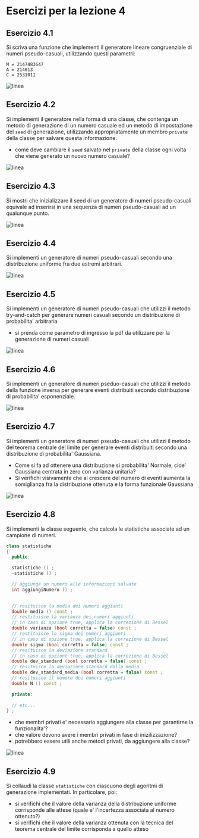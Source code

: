 # Esercizi per la lezione 4

## Esercizio 4.1 

Si scriva una funzione che implementi il generatore lineare congruenziale di numeri pseudo-casuali,
utilizzando questi parametri:
``` 
M = 2147483647
A = 214013
C = 2531011
```

![linea](../immagini/linea.png)

## Esercizio 4.2 

Si implementi il generatore nella forma di una classe,
che contenga un metodo di generazione di un numero casuale
ed un metodo di impostazione del ```seed``` di generazione,
utilizzando appropriatamente un membro ```private``` della classe
per salvare questa informazione.
  * come deve cambiare il ```seed``` salvato nel ```private``` della classe
    ogni volta che viene generato un nuovo numero casuale?

![linea](../immagini/linea.png)

## Esercizio 4.3

Si mostri che inizializzare il seed di un generatore di numeri pseudo-casuali 
equivale ad inserirsi in una sequenza di numeri pseudo-casuali
ad un qualunque punto.

    
![linea](../immagini/linea.png)

## Esercizio 4.4

Si implementi un generatore di numeri pseudo-casuali secondo una distribuzione uniforme
fra due estremi arbitrari.

![linea](../immagini/linea.png)

## Esercizio 4.5

Si implementi un generatore di numeri pseudo-casuali che utilizzi il metodo
try-and-catch per generare numeri casuali secondo un distribuzione di probabilita' arbitraria
  * si prenda come parametro di ingresso la pdf da utilizzare per la generazione di numeri casuali

![linea](../immagini/linea.png)

## Esercizio 4.6

Si implementi un generatore di numeri pseduo-casuali che utilizzi il metodo della funzione inversa
per generare eventi distribuiti secondo distribuzione di probabilita' esponenziale.

![linea](../immagini/linea.png)

## Esercizio 4.7

Si implementi un generatore di numeri pseudo-casuali che utilizzi il metodo del teorema centrale del limite
per generare eventi distribuiti secondo una distribuzione di probabilita' Gaussiana.
  * Come si fa ad ottenere una distribuzione si probabilita' Normale, 
    cioe' Gaussiana centrata in zero con varianza unitaria?
  * Si verifichi visivamente che al crescere del numero di eventi
    aumenta la somiglianza fra la distribuzione ottenuta e la forma funzionale Gaussiana  

![linea](../immagini/linea.png)

## Esercizio 4.8

Si implementi la classe seguente, 
che calcola le statistiche associate ad un campione di numeri.
```cpp
class statistiche
{
  public:

  statistiche () ;
  ~statistiche () ;

  // aggiunge un numero alle informazioni salvate
  int aggiungiNumero () ;

 
  // resituisce la media dei numeri aggiunti
  double media () const ;
  // restituisce la varianza dei numeri aggiunti
  // in caso di opzione true, applica la correzione di Bessel
  double varianza (bool corretta = false) const ;
  // restituisce la sigma dei numeri aggiunti
  // in caso di opzione true, applica la correzione di Bessel
  double sigma (bool corretta = false) const ;
  // resituisce la deviazione standard
  // in caso di opzione true, applica la correzione di Bessel
  double dev_standard (bool corretta = false) const ;
  // resituisce la deviazione standard dalla media
  double dev_standard_media (bool corretta = false) const ;
  // resituisce il numero dei numeri aggiunti
  double N () const ;

  private:
  
  // etc...  
} ;

```
  * che membri privati e' necessario aggiungere alla classe per garantirne la funzionalita'?
  * che valore devono avere i membri privati in fase di inizilizzazione?
  * potrebbero essere utili anche metodi privati, da aggiungere alla classe?


![linea](../immagini/linea.png)

## Esercizio 4.9

Si collaudi la classe ```statistiche``` con ciascuono degli agoritmi di generazione implementati.
In particolare, poi:
  * si verifichi che il valore della varianza della distribuzione uniforme corrisponde alle attese
    (quale e' l'incertezza associata al numero ottenuto?)
  * si verifichi che il valore della varianza ottenuta con la tecnica del teorema centrale del limite
    corrisponda a quello atteso  

